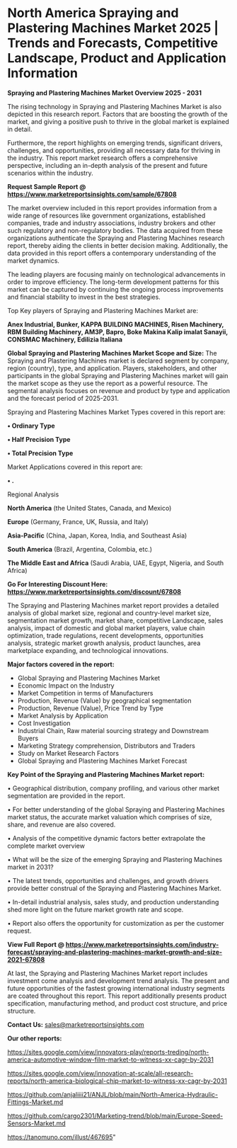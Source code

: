  # North America Spraying and Plastering Machines Market 2025 | Trends and Forecasts, Competitive Landscape, Product and Application Information

<Strong> Spraying and Plastering Machines Market Overview 2025 - 2031</strong>

The rising technology in Spraying and Plastering Machines Market is also depicted in this research report. Factors that are boosting the growth of the market, and giving a positive push to thrive in the global market is explained in detail.

Furthermore, the report highlights on emerging trends, significant drivers, challenges, and opportunities, providing all necessary data for thriving in the industry. This report market research offers a comprehensive perspective, including an in-depth analysis of the present and future scenarios within the industry.

<strong>Request Sample Report @ <a href=https://www.marketreportsinsights.com/sample/67808>https://www.marketreportsinsights.com/sample/67808</a></strong>

The market overview included in this report provides information from a wide range of resources like government organizations, established companies, trade and industry associations, industry brokers and other such regulatory and non-regulatory bodies. The data acquired from these organizations authenticate the Spraying and Plastering Machines research report, thereby aiding the clients in better decision making. Additionally, the data provided in this report offers a contemporary understanding of the market dynamics.

The leading players are focusing mainly on technological advancements in order to improve efficiency. The long-term development patterns for this market can be captured by continuing the ongoing process improvements and financial stability to invest in the best strategies.

Top Key players of Spraying and Plastering Machines Market are:

<strong>Anex Industrial, Bunker, KAPPA BUILDING MACHINES, Risen Machinery, RBM Building Machinery, AM3P, Bapro, Boke Makina Kalip imalat Sanayii, CONSMAC Machinery, Edilizia Italiana</strong>

<strong><b>Global Spraying and Plastering Machines Market Scope and Size:</b></strong>
The Spraying and Plastering Machines market is declared segment by company, region (country), type, and application. Players, stakeholders, and other participants in the global Spraying and Plastering Machines market will gain the market scope as they use the report as a powerful resource. The segmental analysis focuses on revenue and product by type and application and the forecast period of 2025-2031.

Spraying and Plastering Machines Market Types covered in this report are:

<strong>• Ordinary Type

• Half Precision Type

• Total Precision Type</strong>

Market Applications covered in this report are:

<strong>• .</strong> 

Regional Analysis

<strong>North America</strong> (the United States, Canada, and Mexico)

<strong>Europe</strong> (Germany, France, UK, Russia, and Italy)

<strong>Asia-Pacific</strong> (China, Japan, Korea, India, and Southeast Asia)

<strong>South America</strong> (Brazil, Argentina, Colombia, etc.)

<strong>The Middle East and Africa</strong> (Saudi Arabia, UAE, Egypt, Nigeria, and South Africa)

<strong>Go For Interesting Discount Here: <a href=https://www.marketreportsinsights.com/discount/67808>https://www.marketreportsinsights.com/discount/67808</a></strong>

The Spraying and Plastering Machines market report provides a detailed analysis of global market size, regional and country-level market size, segmentation market growth, market share, competitive Landscape, sales analysis, impact of domestic and global market players, value chain optimization, trade regulations, recent developments, opportunities analysis, strategic market growth analysis, product launches, area marketplace expanding, and technological innovations.

<strong><b>Major factors covered in the report:</b></strong>
<ul>
  <li>Global Spraying and Plastering Machines Market </li>
  <li>Economic Impact on the Industry</li>
  <li>Market Competition in terms of Manufacturers</li>
  <li>Production, Revenue (Value) by geographical segmentation</li>
  <li>Production, Revenue (Value), Price Trend by Type</li>
  <li>Market Analysis by Application</li>
  <li>Cost Investigation</li>
  <li>Industrial Chain, Raw material sourcing strategy and Downstream Buyers</li>
  <li>Marketing Strategy comprehension, Distributors and Traders</li>
  <li>Study on Market Research Factors</li>
  <li>Global Spraying and Plastering Machines Market Forecast</li>
</ul>

<strong><b>Key Point of the Spraying and Plastering Machines Market report:</b></strong>

• Geographical distribution, company profiling, and various other market segmentation are provided in the report.

• For better understanding of the global Spraying and Plastering Machines market status, the accurate market valuation which comprises of size, share, and revenue are also covered.

• Analysis of the competitive dynamic factors better extrapolate the complete market overview

• What will be the size of the emerging Spraying and Plastering Machines market in 2031?

• The latest trends, opportunities and challenges, and growth drivers provide better construal of the Spraying and Plastering Machines Market.

• In-detail industrial analysis, sales study, and production understanding shed more light on the future market growth rate and scope.

• Report also offers the opportunity for customization as per the customer request.

<strong><b>View Full Report @ <a href=https://www.marketreportsinsights.com/industry-forecast/spraying-and-plastering-machines-market-growth-and-size-2021-67808>https://www.marketreportsinsights.com/industry-forecast/spraying-and-plastering-machines-market-growth-and-size-2021-67808</a></b></strong>


At last, the Spraying and Plastering Machines Market report includes investment come analysis and development trend analysis. The present and future opportunities of the fastest growing international industry segments are coated throughout this report. This report additionally presents product specification, manufacturing method, and product cost structure, and price structure.

<strong>Contact Us:</strong>
sales@marketreportsinsights.com

<strong>Our other reports:</strong>

<a href=https://sites.google.com/view/innovators-play/reports-treding/north-america-automotive-window-film-market-to-witness-xx-cagr-by-2031>https://sites.google.com/view/innovators-play/reports-treding/north-america-automotive-window-film-market-to-witness-xx-cagr-by-2031</a>

<a href=https://sites.google.com/view/innovation-at-scale/all-research-reports/north-america-biological-chip-market-to-witness-xx-cagr-by-2031>https://sites.google.com/view/innovation-at-scale/all-research-reports/north-america-biological-chip-market-to-witness-xx-cagr-by-2031</a>

<a href=https://github.com/anjaliiii21/ANJL/blob/main/North-America-Hydraulic-Fittings-Market.md>https://github.com/anjaliiii21/ANJL/blob/main/North-America-Hydraulic-Fittings-Market.md</a>

<a href=https://github.com/cargo2301/Marketing-trend/blob/main/Europe-Speed-Sensors-Market.md>https://github.com/cargo2301/Marketing-trend/blob/main/Europe-Speed-Sensors-Market.md</a>

<a href=https://tanomuno.com/illust/467695>https://tanomuno.com/illust/467695</a>"
